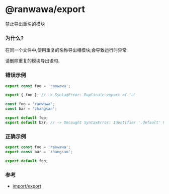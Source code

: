 # @ranwawa/export

禁止导出重名的模块

### 为什么?

在同一个文件中,使用重复的名称导出相模块,会导致运行时异常

请删除重复的模块导出语句.

### 错误示例

```js
export const foo = 'ranwawa';

export { foo }; // -> SyntaxError: Duplicate export of 'a'
```

```js
const foo = 'ranwawa';
const bar = 'zhangsan';

export default foo;
export default bar; // -> Uncaught SyntaxError: Identifier '.default' has already been declared
```

### 正确示例

```js
export const foo = 'ranwawa';
export const bar = 'zhangsan';

export default foo;
```

### 参考

- [import/export](https://github.com/benmosher/eslint-plugin-import/blob/master/docs/rules/export.md)
